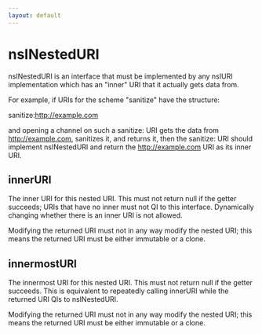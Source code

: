 ```yaml
---
layout: default
---
```


# nsINestedURI #

nsINestedURI is an interface that must be implemented by any nsIURI
implementation which has an "inner" URI that it actually gets data
from.

For example, if URIs for the scheme "sanitize" have the structure:

  sanitize:http://example.com

and opening a channel on such a sanitize: URI gets the data from
http://example.com, sanitizes it, and returns it, then the sanitize: URI
should implement nsINestedURI and return the http://example.com URI as its
inner URI.


## innerURI ##

The inner URI for this nested URI.  This must not return null if the
getter succeeds; URIs that have no inner must not QI to this interface.
Dynamically changing whether there is an inner URI is not allowed.

Modifying the returned URI must not in any way modify the nested URI; this
means the returned URI must be either immutable or a clone.


## innermostURI ##

The innermost URI for this nested URI.  This must not return null if the
getter succeeds.  This is equivalent to repeatedly calling innerURI while
the returned URI QIs to nsINestedURI.

Modifying the returned URI must not in any way modify the nested URI; this
means the returned URI must be either immutable or a clone.   

